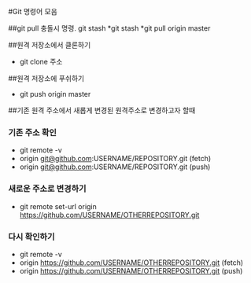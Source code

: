 #Git 명령어 모음

##git pull 충돌시 명령. git stash
*git stash
*git pull origin master

##원격 저장소에서 클론하기
* git clone 주소

##원격 저장소에 푸쉬하기
* git push origin master

##기존 원격 주소에서 새롭게 변경된 원격주소로 변경하고자 할때
### 기존 주소 확인
* git remote -v
* origin  git@github.com:USERNAME/REPOSITORY.git (fetch)
* origin  git@github.com:USERNAME/REPOSITORY.git (push)

### 새로운 주소로 변경하기
* git remote set-url origin https://github.com/USERNAME/OTHERREPOSITORY.git

### 다시 확인하기
* git remote -v
* origin  https://github.com/USERNAME/OTHERREPOSITORY.git (fetch)
* origin  https://github.com/USERNAME/OTHERREPOSITORY.git (push)

